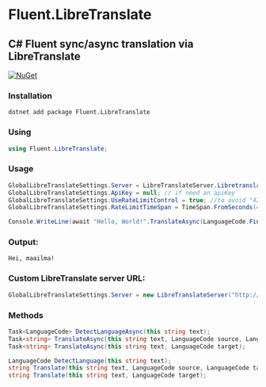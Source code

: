 # Fluent.LibreTranslate

## C# Fluent sync/async translation via LibreTranslate
[![NuGet](https://img.shields.io/nuget/v/Fluent.LibreTranslate.svg)](https://www.nuget.org/packages/Fluent.LibreTranslate/)
### Installation
`dotnet add package Fluent.LibreTranslate`
### Using
```csharp
using Fluent.LibreTranslate;
```
### Usage
```csharp
GlobalLibreTranslateSettings.Server = LibreTranslateServer.Libretranslate_de;
GlobalLibreTranslateSettings.ApiKey = null; // if need an apiKey 
GlobalLibreTranslateSettings.UseRateLimitControl = true; //to avoid "429 Too Many Requests" exception
GlobalLibreTranslateSettings.RateLimitTimeSpan = TimeSpan.FromSeconds(4); //depends on server configuration, default 4 seconds

Console.WriteLine(await "Hello, World!".TranslateAsync(LanguageCode.Finnish));
```
### Output:
```
Hei, maailma!
```
### Custom LibreTranslate server URL:
```csharp
GlobalLibreTranslateSettings.Server = new LibreTranslateServer("http://localhost:5000");
```
### Methods
```csharp
Task<LanguageCode> DetectLanguageAsync(this string text);
Task<string> TranslateAsync(this string text, LanguageCode source, LanguageCode target);
Task<string> TranslateAsync(this string text, LanguageCode target);

LanguageCode DetectLanguage(this string text);
string Translate(this string text, LanguageCode source, LanguageCode target);
string Translate(this string text, LanguageCode target);
```

